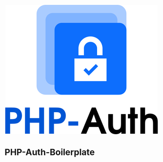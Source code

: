<p align="center"><img src="https://raw.githubusercontent.com/php-auth/PHP-Auth-Boilerplate/refs/heads/main/docs/php-auth.png"></p>

# PHP-Auth-Boilerplate
